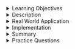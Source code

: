 
<details><summary>Learning Objectives</summary>

<br>

After completing this module, associates should be able to:


- Define basic queries in MySQL

</details>
<details><summary>Description</summary>
<br>

Basic queries are important to work in many websites and applications, and are at the core of how data is stored and transferred across the internet. In RDBMS, a query is any command used to retrieve data from a table. Queries are almost always made using the SELECT statement.

In this module, we will discuss the basic syntax of SQL queries. We will also practice some important SQL queries using simple examples.

List of most widely used MySQL queries include:

- `CREATE` database
- `USE` database
- `CREATE` table
- `INSERT` values
- `UPDATE` record
- `DELETE` record
- `SELECT` record
- `TRUNCATE` table
- `DROP` table

</details>
<details><summary>Real World Application</summary>
<br>

The ability to write SQL queries is crucial for various reasons:

- __Data Retrieval__: SQL queries are used to retrieve data from databases. Being able to write SQL queries allows you to extract the information you need from large datasets efficiently and accurately.

- __Data Manipulation__: SQL queries can also be used to manipulate data in databases. With SQL, you can insert, update, or delete records in tables, allowing you to modify the data according to your requirements.

- __Data Analysis__: SQL queries enable data analysis by allowing you to perform calculations, aggregations, and filtering operations on datasets. You can use SQL to summarize data, calculate statistics, and generate reports to gain insights into the underlying data.

- __Database Administration__: SQL queries are essential for database administration tasks such as creating and modifying database schema, managing users and permissions, and optimizing database performance. Database administrators rely on SQL to maintain and manage databases effectively.

In summary, the ability to write SQL queries is essential for developers working with relational databases and it empowers individuals to interact with databases effectively and leverage the full potential of their data assets.
</details>
<details><summary>Implementation</summary> 
<br>

Syntax to create database:

``` sql
CREATE DATABASE WORK;
```

Syntax to select/use database:

``` sql
USE WORK;
```

Syntax to create TABLE:

``` sql
CREATE TABLE EMP
(id INT, NAME VARCHAR(25), AGE INT, PRIMARY KEY(id));
```

Syntax to alter TABLE:

``` sql
ALTER TABLE EMP
ADD SALARY DOUBLE;
```

Syntax to insert values:

``` sql
INSERT INTO EMP VALUES(111, "Ryan", 24, 5000);
```

Syntax to update record:

``` sql
UPDATE EMP SET AGE = 23 WHERE id = 111;
```

Syntax to delete record:

``` sql
DELETE FROM EMP WHERE id = 111;
```

Syntax to select record:

``` sql
SELECT * FROM EMP;
```

Syntax to truncate table:

``` sql
TRUNCATE TABLE EMP;
```

Syntax to drop table:

``` sql
DROP TABLE EMP;
```

</details>
<details><summary>Summary</summary> 
<br>

In this module, we have implemented the following:


- `CREATE` database
- `USE` database
- `CREATE` table
- `INSERT` values
- `UPDATE` record
- `DELETE` record
- `SELECT` record
- `TRUNCATE` table
- `DROP` table


</details>
<details><summary>Practice Questions</summary>

[Practice Questions](./Quiz.gift)</details>
